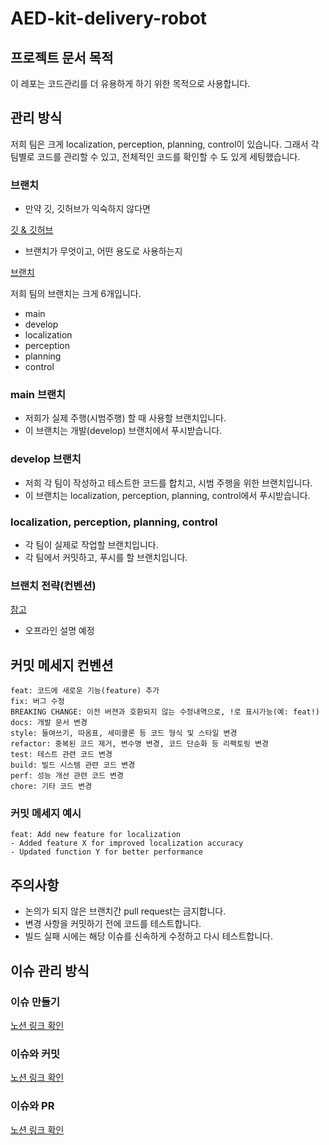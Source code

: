 # AED-kit-delivery-robot

## 프로젝트 문서 목적

이 레포는 코드관리를 더 유용하게 하기 위한 목적으로 사용합니다.

## 관리 방식

저희 팀은 크게 localization, perception, planning, control이 있습니다. 그래서 각 팀별로 코드를 관리할 수 있고, 전체적인 코드를 확인할 수 도 있게 세팅했습니다.

### 브랜치

-   만약 깃, 깃허브가 익숙하지 않다면

[깃 & 깃허브](https://codingapple.com/course/git-and-github/)

-   브랜치가 무엇이고, 어떤 용도로 사용하는지

[브랜치](https://codingapple.com/unit/git-3-branch-and-switch/)

저희 팀의 브랜치는 크게 6개입니다.

-   main
-   develop
-   localization
-   perception
-   planning
-   control

### main 브랜치

-   저희가 실제 주행(시범주행) 할 때 사용할 브랜치입니다.
-   이 브랜치는 개발(develop) 브랜치에서 푸시받습니다.

### develop 브랜치

-   저희 각 팀이 작성하고 테스트한 코드를 합치고, 시범 주행을 위한 브랜치입니다.
-   이 브랜치는 localization, perception, planning, control에서 푸시받습니다.

### localization, perception, planning, control

-   각 팀이 실제로 작업할 브랜치입니다.
-   각 팀에서 커밋하고, 푸시를 할 브랜치입니다.

### 브랜치 전략(컨벤션)

[참고](https://inpa.tistory.com/entry/GIT-%E2%9A%A1%EF%B8%8F-github-flow-git-flow-%F0%9F%93%88-%EB%B8%8C%EB%9E%9C%EC%B9%98-%EC%A0%84%EB%9E%B5)

-   오프라인 설명 예정

## 커밋 메세지 컨벤션

```
feat: 코드에 새로운 기능(feature) 추가
fix: 버그 수정
BREAKING CHANGE: 이전 버젼과 호환되지 않는 수정내역으로, !로 표시가능(예: feat!)
docs: 개발 문서 변경
style: 들여쓰기, 따옴표, 세미콜론 등 코드 형식 및 스타일 변경
refactor: 중복된 코드 제거, 변수명 변경, 코드 단순화 등 리팩토링 변경
test: 테스트 관련 코드 변경
build: 빌드 시스템 관련 코드 변경
perf: 성능 개선 관련 코드 변경
chore: 기타 코드 변경
```

### 커밋 메세지 예시

```
feat: Add new feature for localization
- Added feature X for improved localization accuracy
- Updated function Y for better performance
```

## 주의사항

-   논의가 되지 않은 브랜치간 pull request는 금지합니다.
-   변경 사항을 커밋하기 전에 코드를 테스트합니다.
-   빌드 실패 시에는 해당 이슈를 신속하게 수정하고 다시 테스트합니다.

## 이슈 관리 방식

### 이슈 만들기

[노션 링크 확인](https://www.notion.so/outlu/e0193f5d19df4121927edb927d961d94?pvs=4#962b6db6d7ef47f9beab7d9d03cee797)

### 이슈와 커밋

[노션 링크 확인](https://www.notion.so/outlu/e0193f5d19df4121927edb927d961d94?pvs=4#5ac883a8bee34938977bf26fead93ab0)

### 이슈와 PR

[노션 링크 확인](https://www.notion.so/outlu/e0193f5d19df4121927edb927d961d94?pvs=4#c16d24a162fe4f95b7c9ae9f5af8ae59)
